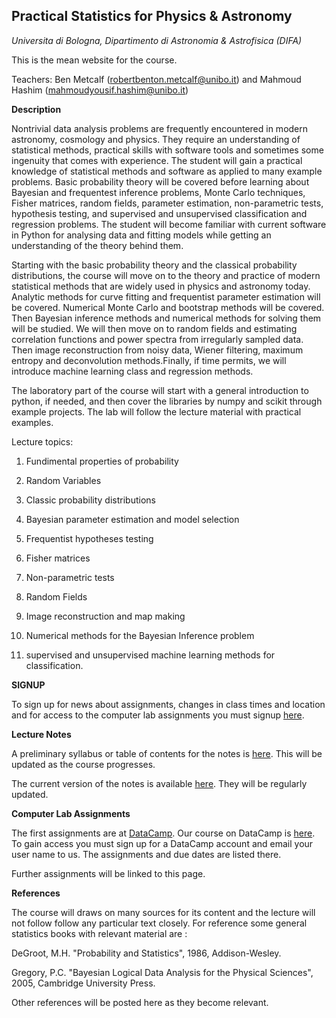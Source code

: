 ## Practical Statistics for Physics & Astronomy 
 *Universita di Bologna, Dipartimento di Astronomia & Astrofisica (DIFA)*

This is the mean website for the course.

Teachers: Ben Metcalf (robertbenton.metcalf@unibo.it) and Mahmoud Hashim (mahmoudyousif.hashim@unibo.it)

**Description**

Nontrivial data analysis problems are frequently encountered in modern astronomy, cosmology and physics. They require an understanding of statistical methods, practical skills with software tools and sometimes some ingenuity that comes with experience. The student will gain a practical knowledge of statistical methods and software as applied to many example problems. Basic probability theory will be covered before learning about Bayesian and frequentest inference problems, Monte Carlo techniques, Fisher matrices, random fields, parameter estimation, non-parametric tests, hypothesis testing, and supervised and unsupervised classification and regression problems. The student will become familiar with current software in Python for analysing data and fitting models while getting an understanding of the theory behind them.

Starting with the basic probability theory and the classical probability distributions, the course will move on to the theory and practice of modern statistical methods that are widely used in physics and astronomy today. Analytic methods for curve fitting and frequentist parameter estimation will be covered. Numerical Monte Carlo and bootstrap methods will be covered. Then Bayesian inference methods and numerical methods for solving them will be studied. We will then move on to random fields and estimating correlation functions and power spectra from irregularly sampled data. Then image reconstruction from noisy data, Wiener filtering, maximum entropy and deconvolution methods.Finally, if time permits, we will introduce machine learning class and regression methods.

The laboratory part of the course will start with a general introduction to python, if needed, and then cover the libraries by numpy and scikit through example projects. The lab will follow the lecture material with practical examples.

Lecture topics:

1. Fundimental properties of probability

2. Random Variables

3. Classic probability distributions

4. Bayesian parameter estimation and model selection

5. Frequentist hypotheses testing

6. Fisher matrices

7. Non-parametric tests

8. Random Fields

9. Image reconstruction and map making

10. Numerical methods for the Bayesian Inference problem

11. supervised and unsupervised machine learning methods for classification.

**SIGNUP**

To sign up for news about assignments, changes in class times and location and for access to the computer lab assignments you must signup [here](https://docs.google.com/spreadsheets/d/17i4gVVJeGUyKhs0pyxkJtaKd6tF3AbTofZ9CBM3-7kg/edit#gid=0).


**Lecture Notes**

A preliminary syllabus or table of contents for the notes is [here](https://github.com/rbmetcalf/Practical-Statistics/blob/master/syllabus.pdf).  This will be updated as the course progresses.

The current version of the notes is available [here](https://github.com/rbmetcalf/Practical-Statistics/blob/master/notes.pdf).  They will be regularly updated.

**Computer Lab Assignments**

The first assignments are at [DataCamp](https://www.datacamp.com).  Our course on DataCamp is [here](https://www.datacamp.com/groups/practical-statitics-physics-astrophysics).  To gain access you must sign up for a DataCamp account and email your user name to us.  The assignments and due dates are listed there.

Further assignments will be linked to this page.

**References**

The course will draws on many sources for its content and the lecture will not follow follow any particular text closely.  For reference some general statistics books with relevant material are :

DeGroot, M.H. "Probability and Statistics", 1986, Addison-Wesley.

Gregory, P.C. "Bayesian Logical Data Analysis for the Physical Sciences", 2005, Cambridge University Press.

Other references will be posted here as they become relevant.